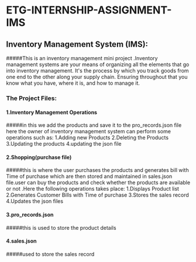 # ETG-INTERNSHIP-ASSIGNMENT-IMS

## Inventory Management System (IMS):

#####This is an inventory management mini project .Inventory management systems are your means of organizing all the elements that go into inventory management. It's the process by which you track goods from one end to the other along your supply chain. Ensuring throughout that you know what you have, where it is, and how to manage it.

### The Project Files:

#### 1.Inventory Management Operations
#####in this we add the products and save it to the pro_records.json file
here the owner of inventory management system can perform some operations such as:
1.Adding new Products
2.Deleting the Products
3.Updating the products
4.updating the json file
  
#### 2.Shopping(purchase file)
#####this is where the user purchases the products and generates bill with Time of purchase which are then stored and maintained in sales.json file.user can buy the products and check whether the products are available or not .Here the following operations takes place:
 1.Displays Product list
 2.Generates Customer Bills with Time of purchase
 3.Stores the sales record
 4.Updates the json files 
   
 #### 3.pro_records.json
 #####this is used to store the product details
 
 #### 4.sales.json
 #####used to store the sales record 
